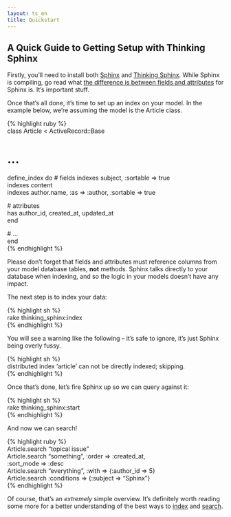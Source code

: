 ```yaml
---
layout: ts_en
title: Quickstart
---
```



A Quick Guide to Getting Setup with Thinking Sphinx
---------------------------------------------------

Firstly, you’ll need to install both [Sphinx](installing_sphinx.html)
and [Thinking Sphinx](installing_thinking_sphinx.html). While Sphinx is
compiling, go read what [the difference is between fields and
attributes](sphinx_basics.html) for Sphinx is. It’s important stuff.

Once that’s all done, it’s time to set up an index on your model. In the
example below, we’re assuming the model is the Article class.

{% highlight ruby %}  
class Article < ActiveRecord::Base
  # ...

  define_index do
    # fields
    indexes subject, :sortable => true  
 indexes content  
 indexes author.name, :as =&gt; :author, :sortable =&gt; true

\# attributes  
 has author\_id, created\_at, updated\_at  
 end

\# …  
end  
{% endhighlight %}

Please don’t forget that fields and attributes must reference columns
from your model database tables, **not** methods. Sphinx talks directly
to your database when indexing, and so the logic in your models doesn’t
have any impact.

The next step is to index your data:

{% highlight sh %}  
rake thinking\_sphinx:index  
{% endhighlight %}

You will see a warning like the following – it’s safe to ignore, it’s
just Sphinx being overly fussy.

{% highlight sh %}  
distributed index ‘article’ can not be directly indexed; skipping.  
{% endhighlight %}

Once that’s done, let’s fire Sphinx up so we can query against it:

{% highlight sh %}  
rake thinking\_sphinx:start  
{% endhighlight %}

And now we can search!

{% highlight ruby %}  
Article.search “topical issue”  
Article.search “something”, :order =&gt; :created\_at,  
 :sort\_mode =&gt; :desc  
Article.search “everything”, :with =&gt; {:author\_id =&gt; 5}  
Article.search :conditions =&gt; {:subject =&gt; “Sphinx”}  
{% endhighlight %}

Of course, that’s an *extremely* simple overview. It’s definitely worth
reading some more for a better understanding of the best ways to
[index](indexing.html) and [search](searching.html).
